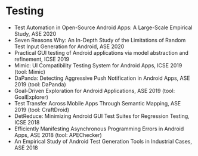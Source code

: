 
# Testing
* Test Automation in Open-Source Android Apps: A Large-Scale Empirical Study, ASE 2020
* Seven Reasons Why: An In-Depth Study of the Limitations of Random Test Input Generation for Android, ASE 2020
* Practical GUI testing of Android applications via model abstraction and refinement, ICSE 2019
* Mimic: UI Compatibility Testing System for Android Apps, ICSE 2019 (tool: Mimic)
* DaPanda: Detecting Aggressive Push Notification in Android Apps, ASE 2019 (tool: DaPanda)
* Goal-Driven Exploration for Android Applications, ASE 2019 (tool: GoalExplorer)
* Test Transfer Across Mobile Apps Through Semantic Mapping, ASE 2019 (tool: CraftDroid)
* DetReduce: Minimizing Android GUI Test Suites for Regression Testing, ICSE 2018
* Efficiently Manifesting Asynchronous Programming Errors in Android Apps, ASE 2018 (tool: APEChecker)
* An Empirical Study of Android Test Generation Tools in Industrial Cases, ASE 2018














